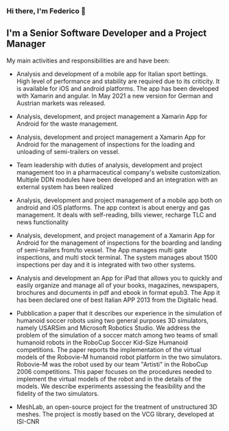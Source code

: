 ### Hi there, I'm Federico 👋

## I'm a Senior Software Developer and a Project Manager
My main activities and responsibilities are and have been:

- Analysis and development of a mobile app for Italian sport bettings. High level of performance and stability are required due to its criticity. It is available for iOS and android platforms. The app has been developed with Xamarin and angular.
In May 2021 a new version for German and Austrian markets was released.

- Analysis, development, and project management a Xamarin App for Android for the waste management.

- Analysis, development and project management a Xamarin App for Android for the management of inspections for the loading and unloading of semi-trailers on vessel.

- Team leadership with duties of analysis, development and project management too in a pharmaceutical company's website customization. Multiple DDN modules have been developed and an integration with an external system has been realized

- Analysis, development and project management of a mobile app both on android and iOS platforms. The app context is about energy and gas management. It deals with self-reading, bills viewer, recharge TLC and news functionality

- Analysis, development, and project management of a Xamarin App for Android for the management of inspections for the boarding and landing of semi-trailers from/to vessel. The App manages multi gate inspections, and multi stock terminal. The system manages about 1500 inspections per day and it is integrated with two other systems.

- Analysis and development an App for iPad that allows you to quickly and easily organize and manage all of your books, magazines, newspapers, brochures and documents in pdf and ebook in format epub3.
The App it has been declared one of best Italian APP 2013 from the Digitalic head.

- Pubblication a paper that it describes our experience in the simulation of humanoid soccer robots using two general purposes 3D simulators, namely USARSim and Microsoft Robotics Studio. We address the problem of the simulation of a soccer match among two teams of small humanoid robots in the RoboCup Soccer Kid-Size Humanoid competitions. The paper reports the implementation of the virtual models of the Robovie-M humanoid robot platform in the two simulators. Robovie-M was the robot used by our team "Artisti" in the RoboCup 2006 competitions. This paper focuses on the procedures needed to implement the virtual models of the robot and in the details of the models. We describe experiments assessing the feasibility and the fidelity of the two simulators.

- MeshLab, an open-source project for the treatment of unstructured 3D meshes. The project is mostly based on the VCG library, developed at ISI-CNR

<!--
**fmazzant/fmazzant** is a ✨ _special_ ✨ repository because its `README.md` (this file) appears on your GitHub profile.

Here are some ideas to get you started:

- 🔭 I’m currently working on ...
- 🌱 I’m currently learning ...
- 👯 I’m looking to collaborate on ...
- 🤔 I’m looking for help with ...
- 💬 Ask me about ...
- 📫 How to reach me: ...
- 😄 Pronouns: ...
- ⚡ Fun fact: ...
-->
